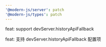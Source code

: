 ```yaml
---
'@modern-js/server': patch
'@modern-js/types': patch
---
```


feat: support devServer.historyApiFallback

feat: 支持 devServer.historyApiFallback 配置项
